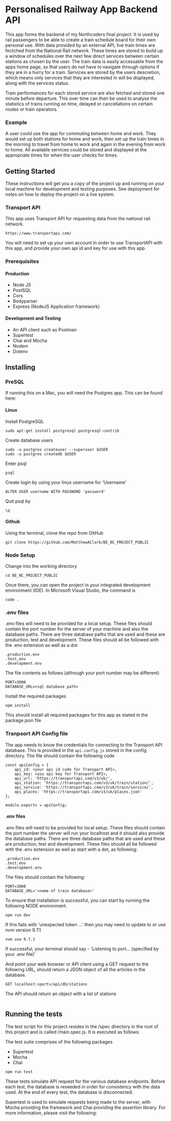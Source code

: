 # Personalised Railway App Backend API
This app forms the backend of my Northcoders final project. It is used by rail passengers to be able to create a train schedule board for their own personal use. With data provided by an external API, live train times are fectched from the National Rail network. These times are stored to build up a window of schedules over the next few direct services between certain stations as chosen by the user. The train data is easily accessable from the apps home page, so that users do not have to navigate through options if they are in a hurry for a train. Services are stored by the users descretion, which means only services that they are interested in will be displayed, along with the services status.

Train performances for each stored service are also fetched and stored one minute before departure. This over time can then be used to analyse the statistics of trains running on time, delayed or cancellations on certain routes or train operators. 

### Example
A user could use the app for commuting between home and work. They would set up both stations for home and work, then set up the train times in the morning to travel from home to work and again in the evening from work to home. All available services could be stored and displayed at the appropriate times for when the user checks for times.

## Getting Started
These instructions will get you a copy of the project up and running on your local machine for development and testing purposes. See deployment for notes on how to deploy the project on a live system.

### Transport API

This app uses Transport API for requesting data from the national rail network. 

`https://www.transportapi.com/`

You will need to set up your own account in order to use TransportAPI with this app, and provide your own api id and key for use with this app. 

### Prerequisites

#### Production

* Node JS
* PostSQL 
* Cors
* Bodyparser
* Express (NodeJS Application framework)

#### Development and Testing
* An API client such as Postman
* Supertest
* Chai and Mocha
* Nodem
* Dotenv

## Installing
### PreSQL

If running this on a Mac, you will need the Postgres app. This can be found here:
#### Linux
Install PostgreSQL
```
sudo apt-get install postgresql postgresql-contrib
```
Create database users
```
sudo -u postgres createuser --superuser $USER
sudo -u postgres createdb $USER
```
Enter psql
```
psql
```
Create login by using your linux username for 'Username'
```
ALTER USER username WITH PASSWORD 'password'
```
Quit psql by
```
\q
```



#### Github
Using the terminal, clone the repo from GitHub
```
git clone https://github.com/MatthewAClark/BE_NC_PROJECT_PUBLIC
```
### Node Setup
Change into the working directory
```
cd BE_NC_PROJECT_PUBLIC
```
Once there, you can open the project in your integrated development environment (IDE). In Microsoft Visual Studio, the command is
```
code .
```
### .env files
.env files will need to be provided for a local setup. These files should contain the port number for the server of your machine and also the database paths. There are three database paths that are used and these are production, test and development. These files should all be followed with the .env extension as well as a dot

```
.production.env
.test.env
.development.env
```
The file contents as follows (although your port number may be different)
```
PORT=3000
DATABASE_URL=<sql database path>
```
Install the required packages 
```
npm install
```
This should install all required packages for this app as stated in the package.json file

### Tranpsort API Config file
The app needs to know the credentials for connecting to the Transport API database. This is provided in the `api.config.js` stored in the config directory. The file should contain the following code
```
const apiConfig = {
    api_id: <your api id code for Transport API>,
    api_key: <you api key for Transport API>,
    api_url: 'https://transportapi.com/v3/uk/',
    api_station: 'https://transportapi.com/v3/uk/train/station/',
    api_service: 'https://transportapi.com/v3/uk/train/service/',
    api_places: 'https://transportapi.com/v3/uk/places.json'
};

module.exports = apiConfig;
```

#### .env files

.env files will need to be provided for local setup. These files should contain the port number the server will run your localhost and it should also provide the database paths. There are three database paths that are used and these are production, test and development. These files should all be followed with the .env extension as well as start with a dot, as following:

```
.production.env
.test.env
.development.env
```
The files should contain the following:
```
PORT=3000
DATABASE_URL='<name of train database>'
```

To ensure that installation is successful, you can start by running the following NODE environment.

```
npm run dev
```
If this fails with 'unexpected token ...' then you may need to update to or use nvm version 9.7.1
```
nvm use 9.7.1
```
If successful, your terminal should say - 'Listening to port... (specified by your .env file)'

And point your web browser or API client using a GET request to the following URL, should return a JSON object of all the articles in the database.

```
GET localhost:<port>/api/db/stations
```
The API should return an object with a list of stations
```
```

## Running the tests

The test script for this project resides in the /spec directory in the root of this project and is called /main.spec.js. It is executed as follows:

The test suite comprises of the following packages

* Supertest
* Mocha
* Chai
```
npm run test
```
These tests simulate API request for the various database endpoints. Before each test, the database is reseeded in order for consistency with the data used. At the end of every test, the database is disconnected.

Supertest is used to simulate requests being made to the server, with Mocha providing the framework and Chai providing the assertion library. For more information, please visit the following: